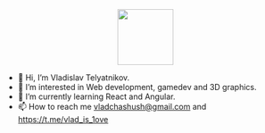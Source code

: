 <div id="header" align="center">
  <img src="https://media.giphy.com/media/M9gbBd9nbDrOTu1Mqx/giphy.gif" width="100"/>
</div>

- 👋 Hi, I’m Vladislav Telyatnikov.
- 👀 I’m interested in Web development, gamedev and 3D graphics.
- 🌱 I’m currently learning React and Angular.
- 📫 How to reach me vladchashush@gmail.com and https://t.me/vlad_is_1ove

